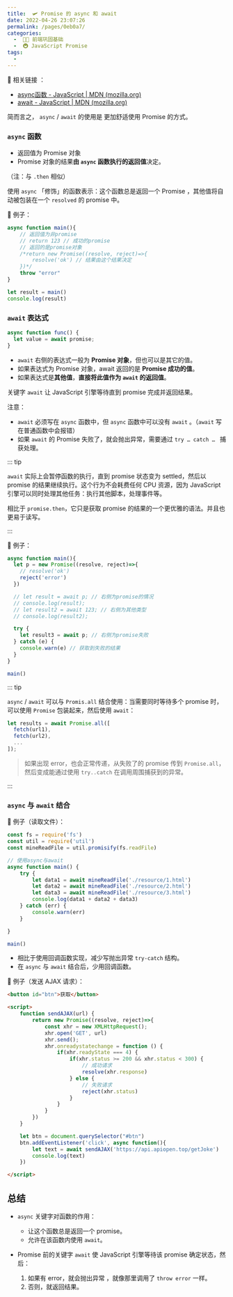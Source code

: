 ```yaml
---
title:  🛩 Promise 的 async 和 await
date: 2022-04-26 23:07:26
permalink: /pages/0eb0a7/
categories:
  -  🚶🏻 前端巩固基础
  -  🚇 JavaScript Promise
tags:
  - 
---
```


🔗 相关链接 ：

+ [async函数 - JavaScript | MDN (mozilla.org)](https://developer.mozilla.org/zh-CN/docs/Web/JavaScript/Reference/Statements/async_function)
+ [await - JavaScript | MDN (mozilla.org)](https://developer.mozilla.org/zh-CN/docs/Web/JavaScript/Reference/Operators/await)

简而言之， `async` / `await` 的使用是 更加舒适使用 Promise 的方式。



### `async` 函数

+ 返回值为 Promise 对象
+ Promise 对象的结果**由 `async` 函数执行的返回值**决定。

（注：与 `.then` 相似）

使用 `async` 「修饰」的函数表示：这个函数总是返回一个 Promise ，其他值将自动被包装在一个 `resolved` 的 promise 中。



🌰 例子：

```js
async function main(){
    // 返回值为非promise
    // return 123 // 成功的promise
    // 返回的是promise对象
    /*return new Promise((resolve, reject)=>{
        resolve('ok') // 结果由这个结果决定
    })*/
    throw "error" 
}

let result = main()
console.log(result)
```



### `await` 表达式

```js
async function func() {
  let value = await promise;
}
```

+ `await` 右侧的表达式一般为 **Promise 对象**，但也可以是其它的值。
+ 如果表达式为 Promise 对象，await 返回的是 **Promise 成功的值**。
+ 如果表达式是**其他值**，**直接将此值作为 `await` 的返回值**。

关键字 `await` 让 JavaScript 引擎等待直到 promise 完成并返回结果。

注意：

+ `await` 必须写在 `async` 函数中，但 `async` 函数中可以没有 `await` 。（`await` 写在普通函数中会报错）
+ 如果 `await`  的 Promise 失败了，就会抛出异常，需要通过 `try … catch … ` 捕获处理。

::: tip

`await` 实际上会暂停函数的执行，直到 promise 状态变为 settled，然后以 promise 的结果继续执行。这个行为不会耗费任何 CPU 资源，因为 JavaScript 引擎可以同时处理其他任务：执行其他脚本，处理事件等。

相比于 `promise.then`，它只是获取 promise 的结果的一个更优雅的语法。并且也更易于读写。

:::

🌰 例子：

```js
async function main(){
  let p = new Promise((resolve, reject)=>{
    // resolve('ok')
    reject('error')
  })

  // let result = await p; // 右侧为promise的情况
  // console.log(result);
  // let result2 = await 123; // 右侧为其他类型
  // console.log(result2);

  try {
    let result3 = await p; // 右侧为promise失败
  } catch (e) {
    console.warn(e) // 获取到失败的结果
  }
}

main()
```



::: tip

`async` / `await` 可以与 `Promis.all` 结合使用：当需要同时等待多个   promise 时，可以使用 `Promise` 包装起来，然后使用 `await`：

```js
let results = await Promise.all([
  fetch(url1),
  fetch(url2),
  ...
]);
```

> 如果出现 error，也会正常传递，从失败了的 promise 传到 `Promise.all`，然后变成能通过使用 `try..catch` 在调用周围捕获到的异常。

::: 



### `async` 与 `await` 结合

🌰 例子（读取文件）：

```js
const fs = require('fs')
const util = require('util')
const mineReadFile = util.promisify(fs.readFile)

// 使用async与await
async function main() {
    try {
        let data1 = await mineReadFile('./resource/1.html')
        let data2 = await mineReadFile('./resource/2.html')
        let data3 = await mineReadFile('./resource/3.html')
        console.log(data1 + data2 + data3)
    } catch (err) {
        console.warn(err)
    }

}

main()
```

+ 相比于使用回调函数实现，减少写抛出异常 `try-catch` 结构。
+ 在 `async` 与 `await` 结合后，少用回调函数。



🌰 例子（发送 AJAX 请求）：

```html
<button id="btn">获取</button>

<script>
    function sendAJAX(url) {
        return new Promise((resolve, reject)=>{
            const xhr = new XMLHttpRequest();
            xhr.open('GET', url)
            xhr.send();
            xhr.onreadystatechange = function () {
                if(xhr.readyState === 4) {
                    if(xhr.status >= 200 && xhr.status < 300) {
                        // 成功请求
                        resolve(xhr.response)
                    } else {
                        // 失败请求
                        reject(xhr.status)
                    }
                }
            }
        })
    }

    let btn = document.querySelector("#btn")
    btn.addEventListener('click', async function(){
        let text = await sendAJAX('https://api.apiopen.top/getJoke')
        console.log(text)
    })

</script>
```



## 总结

+ `async` 关键字对函数的作用：
  + 让这个函数总是返回一个 promise。
  + 允许在该函数内使用 `await`。

+ Promise 前的关键字 `await` 使 JavaScript 引擎等待该 promise 确定状态，然后：
  1. 如果有 error，就会抛出异常 ，就像那里调用了 `throw error` 一样。
  2. 否则，就返回结果。
